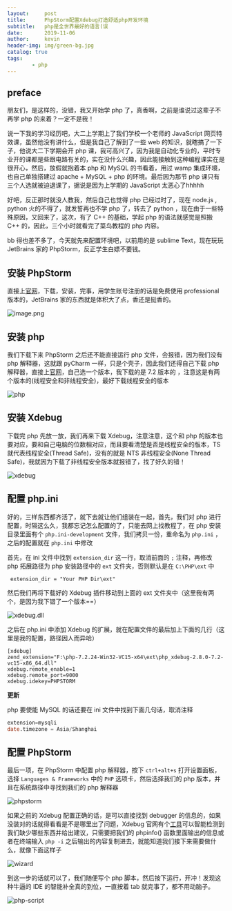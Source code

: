 ```yaml
---
layout:     post
title:      PhpStorm配置Xdebug打造舒适php开发环境
subtitle:   php是全世界最好的语言(误
date:       2019-11-06
author:     kevin
header-img: img/green-bg.jpg
catalog: true
tags:
        - php
---
```




## preface



朋友们，是这样的，没错，我又开始学 php 了，真香啊，之前是谁说过这辈子不再学 php 的来着？一定不是我！



说一下我的学习经历吧，大二上学期上了我们学校一个老师的 JavaScript 网页特效课，虽然他没有讲什么，但是我自己了解到了一些 web 的知识，就瞎搞了一下子，他说大二下学期会开 php 课，我可高兴了，因为我是自动化专业的，平时专业开的课都是些跟电路有关的，实在没什么兴趣，因此能接触到这种编程课实在是很开心，然后，放假就抱着本 php 和 MySQL 的书看着，用过 wamp 集成环境，也自己单独搭建过 apache + MySQL + php 的环境。最后因为那节 php 课只有三个人选就被迫退课了，据说是因为上学期的 JavaScript 太恶心了hhhhh



好吧，反正那时就没人教我，然后自己也觉得 php 已经过时了，现在 node.js , python 火的不得了，就发誓再也不学 php 了，转去了 python ，现在由于一些特殊原因，又回来了，这次，有了 C++ 的基础，学起 php 的语法就感觉是照搬 C++ 的，因此，三个小时就看完了菜鸟教程的 php 内容。



bb 得也差不多了，今天就先来配置环境吧，以前用的是 sublime Text，现在玩玩 JetBrains 家的 PhpStorm，反正学生白嫖不要钱。



## 安装 PhpStorm



直接上[官网](https://www.jetbrains.com/phpstorm/)，下载，安装，完事，用学生账号注册的话是免费使用 professional 版本的，JetBrains 家的东西就是体积大了点，香还是挺香的。



![image.png](https://i.loli.net/2019/11/06/NBWXfDZTHUVRuak.png)



## 安装 php



我们下载下来 PhpStorm 之后还不能直接运行 php 文件，会报错，因为我们没有 php 解释器，这就跟 pyCharm 一样，只是个壳子，因此我们还得自己下载 php 解释器，直接上[官网](https://www.php.net/)，自己选一个版本，我下载的是 7.2 版本的 ，注意这是有两个版本的(线程安全和非线程安全)，最好下载线程安全的版本



![php](https://i.loli.net/2019/11/06/kITc7Xi5E3Brp8f.png)



## 安装 Xdebug



下载完 php 先放一放，我们再来下载 Xdebug，注意注意，这个和 php 的版本也要对应，要和自己电脑的位数相对应，而且要看清楚是否是线程安全的版本，TS 就代表线程安全(Thread Safe)，没有的就是 NTS 非线程安全(None Thread Safe)，我就因为下载了非线程安全版本就报错了，找了好久的错！



![xdebug](https://i.loli.net/2019/11/06/TkUc5B2hwvHljON.png)



## 配置 php.ini



好的，三样东西都齐活了，就下去就让他们组装在一起，首先，我们对 php 进行配置，时隔这么久，我都忘记怎么配置的了，只能去网上找教程了，在 php 安装目录里面有个 `php.ini-development` 文件，我们拷贝一份，重命名为 `php.ini` ，之后的配置就在 `php.ini` 中修改



首先，在 ini 文件中找到 `extension_dir` 这一行，取消前面的 `;` 注释，再修改 php 拓展路径为 php 安装路径中的 `ext` 文件夹，否则默认是在 `C:\PHP\ext` 中



```
 extension_dir = "Your PHP Dir\ext"
```



然后我们再将下载好的 Xdebug 插件移动到上面的 ext 文件夹中（这里我有两个，是因为我下错了一个版本==）



![xdebug.dll](https://i.loli.net/2019/11/06/Kv28xRGgSlWsafe.png)



之后在 php.ini 中添加 Xdebug 的扩展，就在配置文件的最后加上下面的几行（这里是我的配置，路径因人而异哈）



```
[xdebug]
zend_extension="F:\php-7.2.24-Win32-VC15-x64\ext\php_xdebug-2.8.0-7.2-vc15-x86_64.dll"
xdebug.remote_enable=1
xdebug.remote_port=9000
xdebug.idekey=PHPSTORM
```



**更新**



 php 要使能 MySQL 的话还要在 ini 文件中找到下面几句话，取消注释

```sql
extension=mysqli
date.timezone = Asia/Shanghai
```



## 配置 PhpStorm



最后一项，在 PhpStorm 中配置 php 解释器，按下 `ctrl+alt+s` 打开设置面板，选择 `Languages & Frameworks` 中的 `PHP` 选项卡，然后选择我们的 php 版本，并且在系统路径中寻找到我们的 php 解释器



![phpstorm](https://i.loli.net/2019/11/06/7EVgkyHa4w6QWib.png)



如果之前的 Xdebug 配置正确的话，是可以直接找到 debugger 的信息的，如果没装对的话就得看看是不是哪里出了问题，Xdebug 官网有个[工具](https://xdebug.org/wizard)可以智能检测到我们缺少哪些东西并给出建议，只需要把我们的 phpinfo() 函数里面输出的信息或者在终端输入 `php -i` 之后输出的内容复制进去，就能知道我们接下来需要做什么，就像下面这样子



![wizard](https://i.loli.net/2019/11/06/wmsunI69tdL51Dx.png)



到这一步的话就可以了，我们随便写个 php 脚本，然后按下运行，开冲！发现这种牛逼的 IDE 的智能补全真的到位，一直按着 tab 就完事了，都不用动脑子。



![php-script](https://i.loli.net/2019/11/06/A3D7Yia4mNXken8.png)

